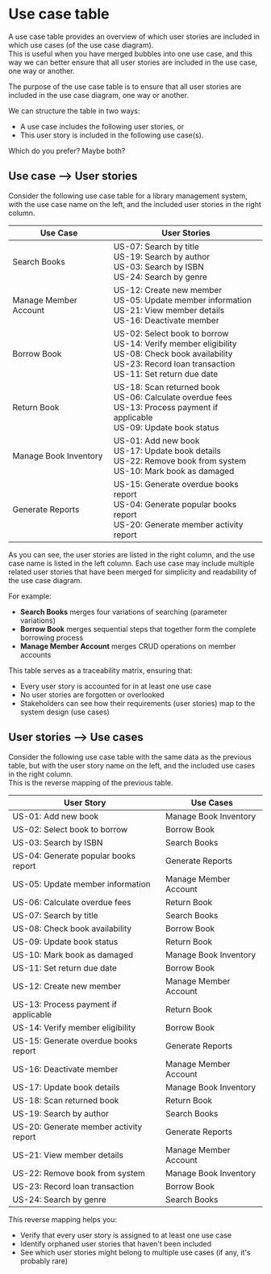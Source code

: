 # Use case table

A use case table provides an overview of which user stories are included in which use cases (of the use case diagram).\
This is useful when you have merged bubbles into one use case, and this way we can better ensure that all user stories are included in the use case, one way or another.

The purpose of the use case table is to ensure that all user stories are included in the use case diagram, one way or another.

We can structure the table in two ways:
- A use case includes the following user stories, or
- This user story is included in the following use case(s).

Which do you prefer? Maybe both?


## Use case --> User stories

Consider the following use case table for a library management system, with the use case name on the left, and the included user stories in the right column.

| Use Case | User Stories |
|----------|-------------|
| Search Books | US-07: Search by title<br>US-19: Search by author<br>US-03: Search by ISBN<br>US-24: Search by genre |
| Manage Member Account | US-12: Create new member<br>US-05: Update member information<br>US-21: View member details<br>US-16: Deactivate member |
| Borrow Book | US-02: Select book to borrow<br>US-14: Verify member eligibility<br>US-08: Check book availability<br>US-23: Record loan transaction<br>US-11: Set return due date |
| Return Book | US-18: Scan returned book<br>US-06: Calculate overdue fees<br>US-13: Process payment if applicable<br>US-09: Update book status |
| Manage Book Inventory | US-01: Add new book<br>US-17: Update book details<br>US-22: Remove book from system<br>US-10: Mark book as damaged |
| Generate Reports | US-15: Generate overdue books report<br>US-04: Generate popular books report<br>US-20: Generate member activity report |

As you can see, the user stories are listed in the right column, and the use case name is listed in the left column. Each use case may include multiple related user stories that have been merged for simplicity and readability of the use case diagram.

For example:
- **Search Books** merges four variations of searching (parameter variations)
- **Borrow Book** merges sequential steps that together form the complete borrowing process
- **Manage Member Account** merges CRUD operations on member accounts

This table serves as a traceability matrix, ensuring that:
- Every user story is accounted for in at least one use case
- No user stories are forgotten or overlooked
- Stakeholders can see how their requirements (user stories) map to the system design (use cases)

## User stories --> Use cases

Consider the following use case table with the same data as the previous table, but with the user story name on the left, and the included use cases in the right column.\
This is the reverse mapping of the previous table.


| User Story | Use Cases |
|----------|-------------|
| US-01: Add new book | Manage Book Inventory |
| US-02: Select book to borrow | Borrow Book |
| US-03: Search by ISBN | Search Books |
| US-04: Generate popular books report | Generate Reports |
| US-05: Update member information | Manage Member Account |
| US-06: Calculate overdue fees | Return Book |
| US-07: Search by title | Search Books |
| US-08: Check book availability | Borrow Book |
| US-09: Update book status | Return Book |
| US-10: Mark book as damaged | Manage Book Inventory |
| US-11: Set return due date | Borrow Book |
| US-12: Create new member | Manage Member Account |
| US-13: Process payment if applicable | Return Book |
| US-14: Verify member eligibility | Borrow Book |
| US-15: Generate overdue books report | Generate Reports |
| US-16: Deactivate member | Manage Member Account |
| US-17: Update book details | Manage Book Inventory |
| US-18: Scan returned book | Return Book |
| US-19: Search by author | Search Books |
| US-20: Generate member activity report | Generate Reports |
| US-21: View member details | Manage Member Account |
| US-22: Remove book from system | Manage Book Inventory |
| US-23: Record loan transaction | Borrow Book |
| US-24: Search by genre | Search Books |

This reverse mapping helps you:
- Verify that every user story is assigned to at least one use case
- Identify orphaned user stories that haven't been included
- See which user stories might belong to multiple use cases (if any, it's probably rare)
